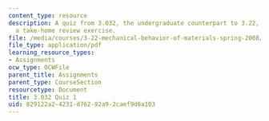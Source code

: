 ```yaml
---
content_type: resource
description: A quiz from 3.032, the undergraduate counterpart to 3.22, provided as
  a take-home review exercise.
file: /media/courses/3-22-mechanical-behavior-of-materials-spring-2008/829122a24231d76292a92caef9d6a103_3_032quiz.pdf
file_type: application/pdf
learning_resource_types:
- Assignments
ocw_type: OCWFile
parent_title: Assignments
parent_type: CourseSection
resourcetype: Document
title: 3.032 Quiz 1
uid: 829122a2-4231-d762-92a9-2caef9d6a103
---
```

